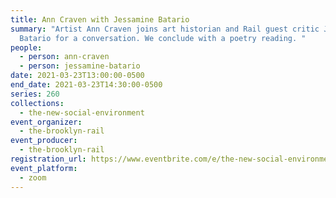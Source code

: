 ```yaml
---
title: Ann Craven with Jessamine Batario
summary: "Artist Ann Craven joins art historian and Rail guest critic Jessamine
  Batario for a conversation. We conclude with a poetry reading. "
people:
  - person: ann-craven
  - person: jessamine-batario
date: 2021-03-23T13:00:00-0500
end_date: 2021-03-23T14:30:00-0500
series: 260
collections:
  - the-new-social-environment
event_organizer:
  - the-brooklyn-rail
event_producer:
  - the-brooklyn-rail
registration_url: https://www.eventbrite.com/e/the-new-social-environment-260-ann-craven-tickets-146932181109
event_platform:
  - zoom
---
```

